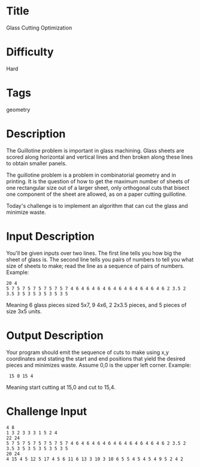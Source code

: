 # Title

Glass Cutting Optimization

# Difficulty

Hard

# Tags

geometry

# Description

The Guillotine problem is important in glass machining. Glass sheets are scored along horizontal and vertical lines and then broken along these lines to obtain smaller panels.

The guillotine problem is a problem in combinatorial geometry and in printing. It is the question of how to get the maximum number of sheets of one rectangular size out of a larger sheet, only orthogonal cuts that bisect one component of the sheet are allowed, as on a paper cutting guillotine.

Today's challenge is to implement an algorithm that can cut the glass and minimize waste. 

# Input Description

You'll be given inputs over two lines. The first line tells you how big the sheet of glass is. The second line tells you pairs of numbers to tell you what size of sheets to make; read the line as a sequence of pairs of numbers. Example:

	20 4
	5 7 5 7 5 7 5 7 5 7 5 7 4 6 4 6 4 6 4 6 4 6 4 6 4 6 4 6 4 6 2 3.5 2 3.5 3 5 3 5 3 5 3 5 3 5

Meaning 6 glass pieces sized 5x7, 9 4x6, 2 2x3.5 pieces, and 5 pieces of size 3x5 units.

# Output Description

Your program should emit the sequence of cuts to make using x,y coordinates and stating the start and end positions that yield the desired pieces and minimizes waste. Assume 0,0 is the upper left corner. Example:

	 15 0 15 4

Meaning start cutting at 15,0 and cut to 15,4. 

# Challenge Input

	4 8
	1 3 2 3 3 3 1 5 2 4
	22 24
	5 7 5 7 5 7 5 7 5 7 5 7 4 6 4 6 4 6 4 6 4 6 4 6 4 6 4 6 4 6 2 3.5 2 3.5 3 5 3 5 3 5 3 5 3 5
	20 24
	4 15 4 5 12 5 17 4 5 6 11 6 13 3 10 3 10 6 5 5 4 5 4 5 4 9 5 2 4 2 
